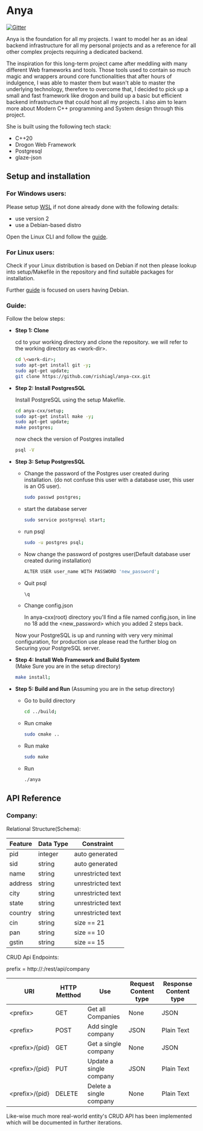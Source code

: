 # Anya 

[![Gitter](https://img.shields.io/gitter/room/DAVFoundation/DAV-Contributors.svg?style=flat-square)](https://matrix.to/#/!XPNMuvuskaGFEgmzjD:gitter.im?via=gitter.im)

Anya is the foundation for all my projects. I want to model her as an ideal backend infrastructure for all my personal projects and as a reference for all other complex projects requiring a dedicated backend.

The inspiration for this long-term project came after meddling with many different Web frameworks and tools. Those tools used to contain so much magic and wrappers around core functionalities that after hours of indulgence, I was able to master them but wasn't able to master the underlying technology, therefore to overcome that, I decided to pick up a small and fast framework like drogon and build up a basic but efficient backend infrastructure that could host all my projects. I also aim to learn more about Modern C++ programming and System design through this project.

She is built using the following tech stack:
* C++20
* Drogon Web Framework
* Postgresql
* glaze-json

## Setup and installation

### For Windows users:

Please setup [WSL](https://learn.microsoft.com/en-us/windows/wsl/install#prerequisites) if not done already done with the following details:
- use version 2
- use a Debian-based distro

Open the Linux CLI and follow the [guide](#Guide).

### For Linux users:

Check if your Linux distribution is based on Debian if not then please lookup into setup/Makefile in the repository and find suitable packages for installation.

Further [guide](#Guide) is focused on users having Debian.

### Guide:

Follow the below steps:

* **Step 1: Clone**
    
    cd to your working directory and clone the repository.
    we will refer to the working directory as \<work-dir>.

    ``` bash
    cd \<work-dir>;
    sudo apt-get install git -y;
    sudo apt-get update;
    git clone https://github.com/rishiagl/anya-cxx.git 
    ```

* **Step 2: Install PostgresSQL**

    Install PostgreSQL using the setup Makefile.

    ```bash
    cd anya-cxx/setup;
    sudo apt-get install make -y;
    sudo apt-get update;
    make postgres;
    ```

    now check the version of Postgres installed

    ```bash
    psql -V
    ```

* **Step 3: Setup PostgresSQL**

    - Change the password of the Postgres user created during installation. (do not confuse this user with a database user, this user is an OS user).

        ```bash
        sudo passwd postgres;
        ```
    - start the database server
        ```bash
        sudo service postgresql start;
        ```
    - run psql
        ```bash
        sudo -u postgres psql;
        ```
    - Now change the password of postgres user(Default database user created during installation)
        ```bash
        ALTER USER user_name WITH PASSWORD 'new_password';
        ```
    
    - Quit psql
        ```bash
        \q
        ```
    - Change config.json

        In anya-cxx(root) directory you'll find a file named config.json, in line no 18 add the \<new_password> which you added 2 steps back.
    
    Now your PostgreSQL is up and running with very very minimal configuration, for production use please read the further blog on Securing your PostgreSQL server.

-   **Step 4: Install Web Framework and Build System**\
    (Make Sure you are in the setup directory)

    ```bash
    make install;
    ```
    
- **Step 5: Build and Run**
    (Assuming you are in the setup directory)

    - Go to build directory
        ```bash
        cd ../build;
        ```

    - Run cmake
        ```bash
        sudo cmake ..
        ```

    - Run make
        ```bash
        sudo make
        ```

    - Run
        ```bash
        ./anya
        ```

## API Reference

### Company:

Relational Structure(Schema):

| Feature       | Data Type     | Constraint |
| ------------- | ------------- | ---------- |
| pid | integer  | auto generated |
| sid | string | auto generated |
| name | string | unrestricted text |
| address | string | unrestricted text |
| city | string | unrestricted text |
| state | string | unrestricted text |
| country | string | unrestricted text |
| cin | string | size == 21 |
| pan | string | size == 10 |
| gstin | string | size == 15 |

CRUD Api Endpoints:

prefix = http://<ip-address>:<port-number>/rest/api/company

| URI | HTTP Metthod | Use | Request Content type | Response Content type |
| --- | ------------ | --- | -------------------- | --------------------  |
| \<prefix> | GET | Get all Companies | None | JSON|
| \<prefix> | POST | Add single company | JSON | Plain Text | 
| \<prefix>/{pid} | GET | Get a single company | None | JSON |
| \<prefix>/{pid} | PUT | Update a single company | JSON | Plain Text |
| \<prefix>/{pid} | DELETE | Delete a single company | None | Plain Text |

Like-wise much more real-world entity's CRUD API has been implemented which will be documented in further iterations.
